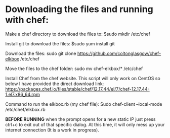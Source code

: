 # Downloading the files and running with chef:

Make a chef directory to download the files to: $sudo mkdir /etc/chef

Install git to download the files: $sudo yum install git

Download the files:
sudo git clone https://github.com/coltonglasgow/chef-elkbox /etc/chef

Move the files to the chef folder:
sudo mv chef-elkbox/* /etc/chef

Install Chef from the chef website. This script will only work on CentOS so below I have provided the direct download link:
https://packages.chef.io/files/stable/chef/12.17.44/el/7/chef-12.17.44-1.el7.x86_64.rpm

Command to run the elkbox.rb (my chef file):
Sudo chef-client –local-mode /etc/chef/elkbox.rb

**BEFORE RUNNING** when the prompt opens for a new static IP just press ctrl+c to exit out of that specific dialog. At this time, it will only mess up your internet connection (It is a work in progress). 
